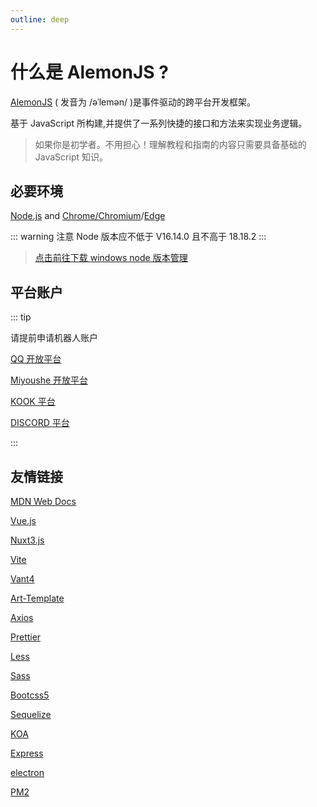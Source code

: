 ```yaml
---
outline: deep
---
```


# 什么是 AlemonJS ?

[AlemonJS](https://alemonjs.com) ( 发音为 /əˈlemən/ )是事件驱动的跨平台开发框架。

基于 JavaScript 所构建,并提供了一系列快捷的接口和方法来实现业务逻辑。

> 如果你是初学者。不用担心！理解教程和指南的内容只需要具备基础的 JavaScript 知识。

## 必要环境

[Node.js](https://nodejs.org) and [Chrome/Chromium](https://www.google.cn/chrome/)/[Edge](https://www.microsoft.com/zh-cn/edge/download?form=MA13DC)

::: warning
注意 Node 版本应不低于 V16.14.0 且不高于 18.18.2
:::

> [点击前往下载 windows node 版本管理](https://github.com/coreybutler/nvm-windows/releases)

## 平台账户

::: tip

请提前申请机器人账户

[QQ 开放平台](https://q.qq.com/#/)

[Miyoushe 开放平台](https://open.miyoushe.com/#/login)

[KOOK 平台](https://developer.kookapp.cn/doc/)

[DISCORD 平台](https://discord.com/developers/applications/)

:::

## 友情链接

[MDN Web Docs](https://developer.mozilla.org/)

[Vue.js ](https://cn.vuejs.org/)

[Nuxt3.js](https://nuxt.com.cn/docs/)

[Vite](https://cn.vitejs.dev/)

[Vant4](https://vant-ui.github.io/vant/)

[Art-Template](https://aui.github.io/art-template/)

[Axios](https://www.axios-http.cn/)

[Prettier](https://www.prettier.cn/)

[Less](https://less.bootcss.com/)

[Sass](https://www.sass.hk/)

[Bootcss5](https://v5.bootcss.com/)

[Sequelize](https://www.sequelize.cn/)

[KOA](https://koa.bootcss.com/)

[Express](https://www.expressjs.com.cn/)

[electron](https://www.electronjs.org/zh/)

[PM2](https://pm2.keymetrics.io/)

